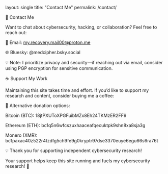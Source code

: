 layout: single
title: "Contact Me"
permalink: /contact/

📧 Contact Me

Want to chat about cybersecurity, hacking, or collaboration? Feel free to reach out:

📩 Email: my.recovery.mail00@proton.me

🌐 Bluesky: @medcipher.bsky.social

💡 Note: I prioritize privacy and security—if reaching out via email, consider using PGP encryption for sensitive communication.

☕ Support My Work

Maintaining this site takes time and effort. If you’d like to support my research and content, consider buying me a coffee:

🔗 Alternative donation options:

Bitcoin (BTC): 18jtPXUToXPGFuibMZx8Eh24TKMzER2FF9

Ethereum (ETH): bc1q5n6wfcszuxhaaceafqecuktpk9shn8xa8sja3g

Monero (XMR): bc1paxac40z522r4tzdfg5ch9fe9g0kryptr97dse3370euye6egu66s6ra76t

💡 Thank you for supporting independent cybersecurity research!

Your support helps keep this site running and fuels my cybersecurity research! 🚀
